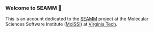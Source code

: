 ### Welcome to SEAMM 👋

This is an account dedicated to the [SEAMM](https://github.com/molssi-seamm) project at the Molecular Sciences Software Institute ([MolSSI](https://molssi.org/)) at [Virginia Tech](https://www.vt.edu/). 
<!--
**seamm/seamm** is a ✨ _special_ ✨ repository because its `README.md` (this file) appears on your GitHub profile.

Here are some ideas to get you started:

- 🔭 I’m currently working on ...
- 🌱 I’m currently learning ...
- 👯 I’m looking to collaborate on ...
- 🤔 I’m looking for help with ...
- 💬 Ask me about ...
- 📫 How to reach me: ...
- 😄 Pronouns: ...
- ⚡ Fun fact: ...
-->
